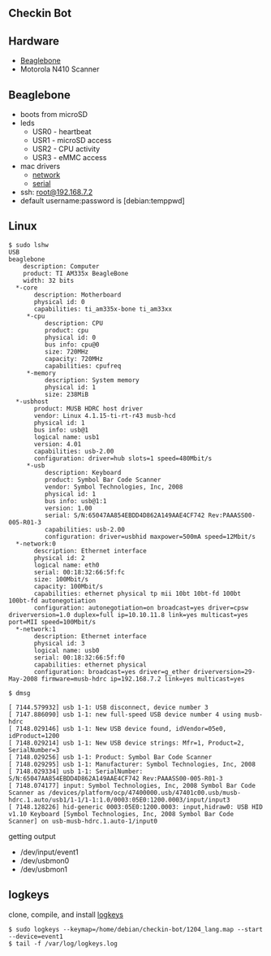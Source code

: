 ## Checkin Bot


## Hardware

* [Beaglebone](http://beagleboard.org/bone-original)
* Motorola N410 Scanner


## Beaglebone

* boots from microSD
* leds
  - USR0 - heartbeat
  - USR1 - microSD access
  - USR2 - CPU activity
  - USR3 - eMMC access
* mac drivers
  - [network](http://beagleboard.org/static/Drivers/MacOSX/RNDIS/HoRNDIS.pkg)
  - [serial](http://beagleboard.org/static/Drivers/MacOSX/FTDI/EnergiaFTDIDrivers2.2.18.pkg)
* ssh: root@192.168.7.2
* default username:password is [debian:temppwd]


## Linux

```no-highlight
$ sudo lshw
USB
beaglebone
    description: Computer
    product: TI AM335x BeagleBone
    width: 32 bits
  *-core
       description: Motherboard
       physical id: 0
       capabilities: ti_am335x-bone ti_am33xx
     *-cpu
          description: CPU
          product: cpu
          physical id: 0
          bus info: cpu@0
          size: 720MHz
          capacity: 720MHz
          capabilities: cpufreq
     *-memory
          description: System memory
          physical id: 1
          size: 238MiB
  *-usbhost
       product: MUSB HDRC host driver
       vendor: Linux 4.1.15-ti-rt-r43 musb-hcd
       physical id: 1
       bus info: usb@1
       logical name: usb1
       version: 4.01
       capabilities: usb-2.00
       configuration: driver=hub slots=1 speed=480Mbit/s
     *-usb
          description: Keyboard
          product: Symbol Bar Code Scanner
          vendor: Symbol Technologies, Inc, 2008
          physical id: 1
          bus info: usb@1:1
          version: 1.00
          serial: S/N:65047AA854EBDD4D862A149AAE4CF742 Rev:PAAASS00-005-R01-3
          capabilities: usb-2.00
          configuration: driver=usbhid maxpower=500mA speed=12Mbit/s
  *-network:0
       description: Ethernet interface
       physical id: 2
       logical name: eth0
       serial: 00:18:32:66:5f:fc
       size: 100Mbit/s
       capacity: 100Mbit/s
       capabilities: ethernet physical tp mii 10bt 10bt-fd 100bt 100bt-fd autonegotiation
       configuration: autonegotiation=on broadcast=yes driver=cpsw driverversion=1.0 duplex=full ip=10.10.11.8 link=yes multicast=yes port=MII speed=100Mbit/s
  *-network:1
       description: Ethernet interface
       physical id: 3
       logical name: usb0
       serial: 00:18:32:66:5f:f0
       capabilities: ethernet physical
       configuration: broadcast=yes driver=g_ether driverversion=29-May-2008 firmware=musb-hdrc ip=192.168.7.2 link=yes multicast=yes
```

```
$ dmsg

[ 7144.579932] usb 1-1: USB disconnect, device number 3
[ 7147.886090] usb 1-1: new full-speed USB device number 4 using musb-hdrc
[ 7148.029146] usb 1-1: New USB device found, idVendor=05e0, idProduct=1200
[ 7148.029214] usb 1-1: New USB device strings: Mfr=1, Product=2, SerialNumber=3
[ 7148.029256] usb 1-1: Product: Symbol Bar Code Scanner
[ 7148.029295] usb 1-1: Manufacturer: Symbol Technologies, Inc, 2008
[ 7148.029334] usb 1-1: SerialNumber: S/N:65047AA854EBDD4D862A149AAE4CF742 Rev:PAAASS00-005-R01-3
[ 7148.074177] input: Symbol Technologies, Inc, 2008 Symbol Bar Code Scanner as /devices/platform/ocp/47400000.usb/47401c00.usb/musb-hdrc.1.auto/usb1/1-1/1-1:1.0/0003:05E0:1200.0003/input/input3
[ 7148.128226] hid-generic 0003:05E0:1200.0003: input,hidraw0: USB HID v1.10 Keyboard [Symbol Technologies, Inc, 2008 Symbol Bar Code Scanner] on usb-musb-hdrc.1.auto-1/input0
```

getting output

* /dev/input/event1
* /dev/usbmon0
* /dev/usbmon1


## logkeys

clone, compile, and install [logkeys](https://github.com/kernc/logkeys)

```
$ sudo logkeys --keymap=/home/debian/checkin-bot/1204_lang.map --start --device=event1
$ tail -f /var/log/logkeys.log
```
